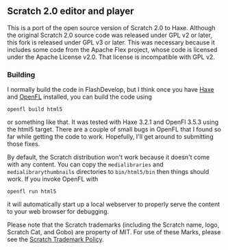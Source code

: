 ## Scratch 2.0 editor and player 
This is a port of the open source version of Scratch 2.0 to Haxe. Although the original Scratch 2.0 source code was released under GPL v2 or later, this fork is released under GPL v3 or later. This was necessary because it includes some code from the Apache Flex project, whose code is licensed under the Apache License v2.0. That license is incompatible with GPL v2.


### Building

I normally build the code in FlashDevelop, but I think once you have [Haxe](http://haxe.org/download/) and [OpenFL](http://www.openfl.org/download/) installed, you can build the code using 

```
openfl build html5
```

or something like that. It was tested with Haxe 3.2.1 and OpenFl 3.5.3 using the html5 target. There are a couple of small bugs in OpenFL that I found so far while getting the code to work. Hopefully, I'll get around to submitting those fixes.

By default, the Scratch distribution won't work because it doesn't come with any content. You can copy the `medialibraries` and `medialibrarythumbnails` directories to `bin/html5/bin` then things should work. If you invoke OpenFL with

```
openfl run html5
```

it will automatically start up a local webserver to properly serve the content to your web browser for debugging.

Please note that the Scratch trademarks (including the Scratch name, logo, Scratch Cat, and Gobo) are property of MIT. For use of these Marks, please see the [Scratch Trademark Policy](http://wiki.scratch.mit.edu/wiki/Scratch_1.4_Source_Code#Scratch_Trademark_Policy).

